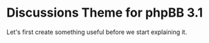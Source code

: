 # Discussions Theme for phpBB 3.1

Let's first create something useful before we start explaining it.
